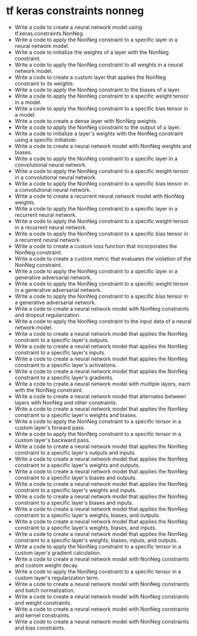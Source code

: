 # tf keras constraints nonneg

- Write a code to create a neural network model using tf.keras.constraints.NonNeg.
- Write a code to apply the NonNeg constraint to a specific layer in a neural network model.
- Write a code to initialize the weights of a layer with the NonNeg constraint.
- Write a code to apply the NonNeg constraint to all weights in a neural network model.
- Write a code to create a custom layer that applies the NonNeg constraint to its weights.
- Write a code to apply the NonNeg constraint to the biases of a layer.
- Write a code to apply the NonNeg constraint to a specific weight tensor in a model.
- Write a code to apply the NonNeg constraint to a specific bias tensor in a model.
- Write a code to create a dense layer with NonNeg weights.
- Write a code to apply the NonNeg constraint to the output of a layer.
- Write a code to initialize a layer's weights with the NonNeg constraint using a specific initializer.
- Write a code to create a neural network model with NonNeg weights and biases.
- Write a code to apply the NonNeg constraint to a specific layer in a convolutional neural network.
- Write a code to apply the NonNeg constraint to a specific weight tensor in a convolutional neural network.
- Write a code to apply the NonNeg constraint to a specific bias tensor in a convolutional neural network.
- Write a code to create a recurrent neural network model with NonNeg weights.
- Write a code to apply the NonNeg constraint to a specific layer in a recurrent neural network.
- Write a code to apply the NonNeg constraint to a specific weight tensor in a recurrent neural network.
- Write a code to apply the NonNeg constraint to a specific bias tensor in a recurrent neural network.
- Write a code to create a custom loss function that incorporates the NonNeg constraint.
- Write a code to create a custom metric that evaluates the violation of the NonNeg constraint.
- Write a code to apply the NonNeg constraint to a specific layer in a generative adversarial network.
- Write a code to apply the NonNeg constraint to a specific weight tensor in a generative adversarial network.
- Write a code to apply the NonNeg constraint to a specific bias tensor in a generative adversarial network.
- Write a code to create a neural network model with NonNeg constraints and dropout regularization.
- Write a code to apply the NonNeg constraint to the input data of a neural network model.
- Write a code to create a neural network model that applies the NonNeg constraint to a specific layer's outputs.
- Write a code to create a neural network model that applies the NonNeg constraint to a specific layer's inputs.
- Write a code to create a neural network model that applies the NonNeg constraint to a specific layer's activations.
- Write a code to create a neural network model that applies the NonNeg constraint to a specific layer's gradients.
- Write a code to create a neural network model with multiple layers, each with the NonNeg constraint.
- Write a code to create a neural network model that alternates between layers with NonNeg and other constraints.
- Write a code to create a neural network model that applies the NonNeg constraint to a specific layer's weights and biases.
- Write a code to apply the NonNeg constraint to a specific tensor in a custom layer's forward pass.
- Write a code to apply the NonNeg constraint to a specific tensor in a custom layer's backward pass.
- Write a code to create a neural network model that applies the NonNeg constraint to a specific layer's outputs and inputs.
- Write a code to create a neural network model that applies the NonNeg constraint to a specific layer's weights and outputs.
- Write a code to create a neural network model that applies the NonNeg constraint to a specific layer's biases and outputs.
- Write a code to create a neural network model that applies the NonNeg constraint to a specific layer's weights and inputs.
- Write a code to create a neural network model that applies the NonNeg constraint to a specific layer's biases and inputs.
- Write a code to create a neural network model that applies the NonNeg constraint to a specific layer's weights, biases, and outputs.
- Write a code to create a neural network model that applies the NonNeg constraint to a specific layer's weights, biases, and inputs.
- Write a code to create a neural network model that applies the NonNeg constraint to a specific layer's weights, biases, inputs, and outputs.
- Write a code to apply the NonNeg constraint to a specific tensor in a custom layer's gradient calculation.
- Write a code to create a neural network model with NonNeg constraints and custom weight decay.
- Write a code to apply the NonNeg constraint to a specific tensor in a custom layer's regularization term.
- Write a code to create a neural network model with NonNeg constraints and batch normalization.
- Write a code to create a neural network model with NonNeg constraints and weight constraints.
- Write a code to create a neural network model with NonNeg constraints and kernel constraints.
- Write a code to create a neural network model with NonNeg constraints and bias constraints.